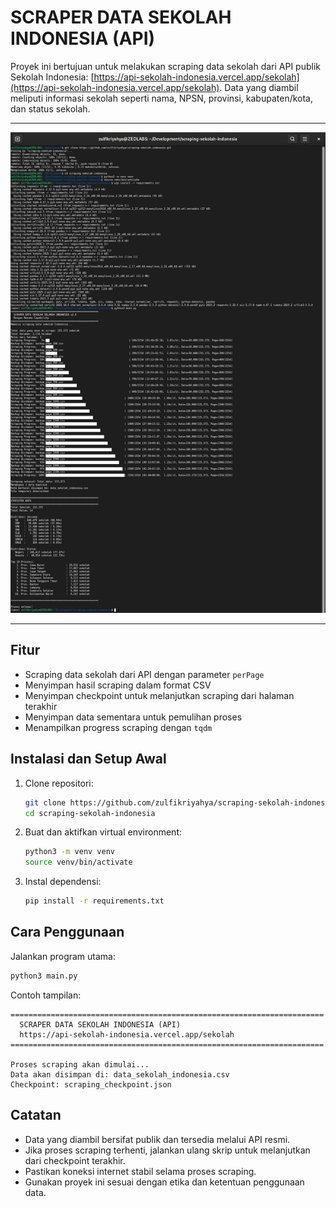# SCRAPER DATA SEKOLAH INDONESIA (API)

Proyek ini bertujuan untuk melakukan scraping data sekolah dari API publik Sekolah Indonesia: [https://api-sekolah-indonesia.vercel.app/sekolah](https://api-sekolah-indonesia.vercel.app/sekolah). Data yang diambil meliputi informasi sekolah seperti nama, NPSN, provinsi, kabupaten/kota, dan status sekolah.

---

![Screenshoot](./screenshoot.png)

---

## Fitur

- Scraping data sekolah dari API dengan parameter `perPage`
- Menyimpan hasil scraping dalam format CSV
- Menyimpan checkpoint untuk melanjutkan scraping dari halaman terakhir
- Menyimpan data sementara untuk pemulihan proses
- Menampilkan progress scraping dengan `tqdm`

## Instalasi dan Setup Awal

1. Clone repositori:

   ```bash
   git clone https://github.com/zulfikriyahya/scraping-sekolah-indonesia.git
   cd scraping-sekolah-indonesia
   ```

2. Buat dan aktifkan virtual environment:

   ```bash
   python3 -m venv venv
   source venv/bin/activate
   ```

3. Instal dependensi:

   ```bash
   pip install -r requirements.txt
   ```

## Cara Penggunaan

Jalankan program utama:

```bash
python3 main.py
```

Contoh tampilan:

```
======================================================================
  SCRAPER DATA SEKOLAH INDONESIA (API)
  https://api-sekolah-indonesia.vercel.app/sekolah
======================================================================

Proses scraping akan dimulai...
Data akan disimpan di: data_sekolah_indonesia.csv
Checkpoint: scraping_checkpoint.json
```

## Catatan

- Data yang diambil bersifat publik dan tersedia melalui API resmi.
- Jika proses scraping terhenti, jalankan ulang skrip untuk melanjutkan dari checkpoint terakhir.
- Pastikan koneksi internet stabil selama proses scraping.
- Gunakan proyek ini sesuai dengan etika dan ketentuan penggunaan data.